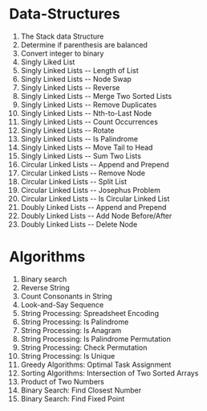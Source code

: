 # Data-Structures

01. The Stack data Structure
02. Determine if parenthesis are balanced
03. Convert integer to binary
04. Singly Liked List
05. Singly Linked Lists -- Length of List
06. Singly Linked Lists -- Node Swap
07. Singly Linked Lists -- Reverse
08. Singly Linked Lists -- Merge Two Sorted Lists
09. Singly Linked Lists -- Remove Duplicates
10. Singly Linked Lists -- Nth-to-Last Node
11. Singly Linked Lists -- Count Occurrences
12. Singly Linked Lists -- Rotate
13. Singly Linked Lists -- Is Palindrome
14. Singly Linked Lists -- Move Tail to Head
15. Singly Linked Lists -- Sum Two Lists
17. Circular Linked Lists -- Append and Prepend
18. Circular Linked Lists -- Remove Node
19. Circular Linked Lists -- Split List
20. Circular Linked Lists -- Josephus Problem
21. Circular Linked Lists -- Is Circular Linked List
22. Doubly Linked Lists -- Append and Prepend
23. Doubly Linked Lists -- Add Node Before/After
24. Doubly Linked Lists -- Delete Node



# Algorithms

01. Binary search
02. Reverse String
03. Count Consonants in String
04. Look-and-Say Sequence
05. String Processing: Spreadsheet Encoding
06. String Processing: Is Palindrome
07. String Processing: Is Anagram
08. String Processing: Is Palindrome Permutation
09. String Processing: Check Permutation
10. String Processing: Is Unique
11. Greedy Algorithms: Optimal Task Assignment
12. Sorting Algorithms: Intersection of Two Sorted Arrays
13. Product of Two Numbers
14. Binary Search: Find Closest Number
15. Binary Search: Find Fixed Point
